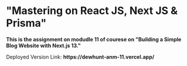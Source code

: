 <h1>"Mastering on React JS, Next JS & Prisma"</h1>

<p><b>This is the assignment on modudle 11 of courese on "Building a Simple Blog Website with Next.js 13."</b></p>
<p>Deployed Version Link: <b>https://dewhunt-anm-11.vercel.app/</b></p>
